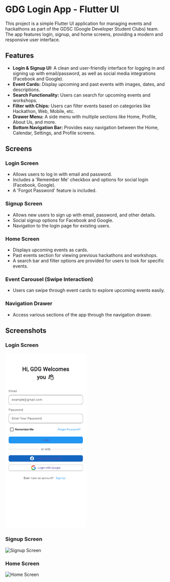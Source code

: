 # GDG Login App - Flutter UI

This project is a simple Flutter UI application for managing events and hackathons as part of the GDSC (Google Developer Student Clubs) team. The app features login, signup, and home screens, providing a modern and responsive user interface.

## Features

- **Login & Signup UI:** A clean and user-friendly interface for logging in and signing up with email/password, as well as social media integrations (Facebook and Google).
- **Event Cards:** Display upcoming and past events with images, dates, and descriptions.
- **Search Functionality:** Users can search for upcoming events and workshops.
- **Filter with Chips:** Users can filter events based on categories like Hackathon, Web, Mobile, etc.
- **Drawer Menu:** A side menu with multiple sections like Home, Profile, About Us, and more.
- **Bottom Navigation Bar:** Provides easy navigation between the Home, Calendar, Settings, and Profile screens.

## Screens

### Login Screen
- Allows users to log in with email and password.
- Includes a 'Remember Me' checkbox and options for social login (Facebook, Google).
- A 'Forgot Password' feature is included.

### Signup Screen
- Allows new users to sign up with email, password, and other details.
- Social signup options for Facebook and Google.
- Navigation to the login page for existing users.

### Home Screen
- Displays upcoming events as cards.
- Past events section for viewing previous hackathons and workshops.
- A search bar and filter options are provided for users to look for specific events.

### Event Carousel (Swipe Interaction)
- Users can swipe through event cards to explore upcoming events easily.

### Navigation Drawer
- Access various sections of the app through the navigation drawer.

## Screenshots

### Login Screen
![Login Screen](lib/img.png) <!-- Replace with your actual screenshot path -->

### Signup Screen
![Signup Screen](lib/img1.png) <!-- Replace with your actual screenshot path -->

### Home Screen
![Home Screen](lib/img2.png) <!-- Replace with your actual screenshot path -->


